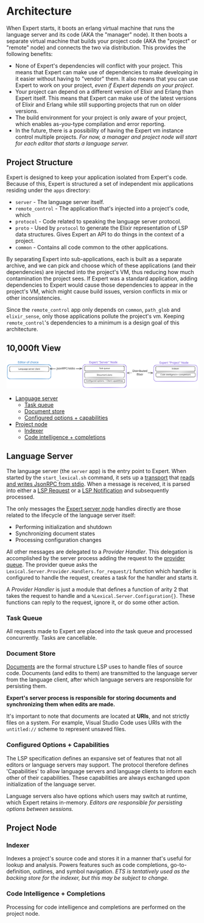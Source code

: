 # Architecture

When Expert starts, it boots an erlang virtual machine that runs the language server and its code (AKA the "manager" node). It then boots a separate virtual machine that builds your project code (AKA the "project" or "remote" node) and connects the two via distribution. This provides the following benefits:

  * None of Expert's dependencies will conflict with your project. This means that Expert can make use of dependencies to make developing in it easier without having to "vendor" them. It also means that you can use Expert to work on your project, *even if Expert depends on your project*.
  * Your project can depend on a different version of Elixir and Erlang than Expert itself. This means that Expert can make use of the latest versions of Elixir and Erlang while still supporting projects that run on older versions.
  * The build environment for your project is only aware of your project, which enables as-you-type compilation and error reporting.
  * In the future, there is a possibility of having the Expert vm instance control multiple projects. *For now, a manager and project node will start for each editor that starts a language server.* 

## Project Structure

Expert is designed to keep your application isolated from Expert's code. Because of this, Expert is structured a set of independent mix applications residing under the `apps` directory:

  * `server` - The language server itself.
  * `remote_control` - The application that's injected into a project's code, which
  * `protocol` - Code related to speaking the language server protocol.
  * `proto` - Used by `protocol` to generate the Elixir representation of LSP data structures. Gives Expert an API to do things in the context of a project.
  * `common` - Contains all code common to the other applications.

By separating Expert into sub-applications, each is built as a separate archive, and we can pick and choose which of these applications (and their dependencies) are injected into the project's VM, thus reducing how much contamination the project sees. If Expert was a standard application, adding dependencies to Expert would cause those dependencies to appear in the project's VM, which might cause build issues, version conflicts in mix or other inconsistencies.

Since the `remote_control` app only depends on `common`, `path_glob` and `elixir_sense`, only those applications pollute the project's vm. Keeping `remote_control`'s dependencies to a minimum is a design goal of this architecture.

## 10,000ft View

![A simplified diagram of Expert](/assets/expert_10k_view.svg)

* [Language server](#language-server)
  * [Task queue](#task-queue)
  * [Document store](#document-store)
  * [Configured options + capabilities](#configured-options)
* [Project node](#project-node)
  * [Indexer](#indexer)
  * [Code intelligence + completions](#code-intelligence--completions)

## Language Server

The language server (the `server` app) is the entry point to Expert. When started by the `start_lexical.sh` command, it sets up a [transport](https://github.com/elixir-lang/expert/blob/main/apps/server/lib/lexical/server/transport.ex) that [reads and writes JsonRPC from stdio](https://github.com/elixir-lang/expert/blob/main/apps/server/lib/lexical/server/transport/std_io.ex). When a message is received, it is parsed into either a [LSP Request](https://github.com/elixir-lang/expert/blob/main/apps/protocol/lib/lexical/protocol/requests.ex) or a [LSP Notification](https://github.com/elixir-lang/expert/blob/main/apps/protocol/lib/Expert/protocol/notifications.ex) and subsequently processed.

The only messages the [Expert server node](https://github.com/elixir-lang/expert/blob/main/apps/server/lib/lexical/server.ex) handles directly are those related to the lifecycle of the language server itself:

- Performing initialization and shutdown
- Synchronizing document states
- Processing configuration changes

All other messages are delegated to a _Provider Handler_. This delegation is accomplished by the server process adding the request to the [provider queue](https://github.com/elixir-lang/expert/blob/main/apps/server/lib/lexical/server/provider/queue.ex). The provider queue asks the `Lexical.Server.Provider.Handlers.for_request/1` function which handler is configured to handle the request, creates a task for the handler and starts it.

A _Provider Handler_ is just a module that defines a function of arity 2 that takes the request to handle and a `%Lexical.Server.Configuration{}`. These functions can reply to the request, ignore it, or do some other action.

### Task Queue
All requests made to Expert are placed into *the* task queue and processed concurrently. Tasks are cancellable.

### Document Store
[Documents](https://microsoft.github.io/language-server-protocol/specifications/lsp/3.17/specification/#textDocuments) are the formal structure LSP uses to handle files of source code. Documents (and edits to them) are transmitted to the language server from the language client, after which language servers are responsible for persisting them.

**Expert's server process is responsible for storing documents and synchronizing them when edits are made.**

It's important to note that documents are located at **URIs**, and not strictly files on a system. For example, Visual Studio Code uses URIs with the `untitled://` scheme to represent unsaved files.

### Configured Options + Capabilities
The LSP specification defines an expansive set of features that not all editors or language servers may support. The protocol therefore defines 'Capabilities' to allow language servers and language clients to inform each other of their capabilities. These capabilities are always exchanged upon initialization of the language server.

Language servers also have options which users may switch at runtime, which Expert retains in-memory. *Editors are responsible for persisting options between sessions.*

## Project Node

### Indexer
Indexes a project's source code and stores it in a manner that's useful for lookup and analysis. Powers features such as code completions, go-to-definition, outlines, and symbol navigation. *ETS is tentatively used as the backing store for the indexer, but this may be subject to change.*

### Code Intelligence + Completions
Processing for code intelligence and completions are performed on the project node.
